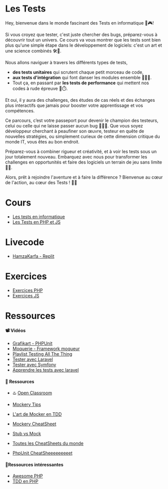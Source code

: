 # Les Tests

Hey, bienvenue dans le monde fascinant des Tests en informatique 🧐🎮! 

Si vous croyez que tester, c'est juste chercher des bugs, préparez-vous à découvrir tout un univers. Ce cours va vous montrer que les tests sont bien plus qu'une simple étape dans le développement de logiciels: c'est un art et une science combinés 🛠️🔬.

Nous allons naviguer à travers les différents types de tests, 
- **des tests unitaires** qui scrutent chaque petit morceau de code,
- **aux tests d'intégration** qui font danser les modules ensemble 👯‍♂️🎶.
- Tout ça, en passant par **les tests de performance** qui mettent nos codes à rude épreuve 💪⏱️.

Et oui, il y aura des challenges, des études de cas réels et des échanges plus interactifs que jamais pour booster votre apprentissage et vos compétences.


Ce parcours, c’est votre passeport pour devenir le champion des testeurs, celui ou celle qui ne laisse passer aucun bug 🦸‍♂️🐞. Que vous soyez développeur cherchant à peaufiner son œuvre, testeur en quête de nouvelles stratégies, ou simplement curieux de cette dimension critique du monde IT, vous êtes au bon endroit.

Préparez-vous à combiner rigueur et créativité, et à voir les tests sous un jour totalement nouveau. Embarquez avec nous pour transformer les challenges en opportunités et faire des logiciels un terrain de jeu sans limite 🚀🌌.

Alors, prêt à rejoindre l'aventure et à faire la différence ? Bienvenue au cœur de l'action, au cœur des Tests ! 🙌💥


# Cours

- [Les tests en informatique](https://docs.google.com/presentation/d/1fRxXk4yR4XuKED9eo88rSODm4kQa4olMROTbbhiMYxU)
- [Les Tests en PHP et JS](https://docs.google.com/presentation/d/1cu6BTMzV2lbArfYfJP3wSHRq29OSEimgpje2ORA-4Lw)

# Livecode
- [HamzaKarfa - Replit](https://replit.com/@HamzaKarfa1/LivecodeTest#index.php)
# Exercices

- [Exercices PHP](https://github.com/G404-CDA/Exercices-test)
- [Exercices JS](https://github.com/G404-CDA/Exercices-tests-js)

# Ressources
#### 📽️ Vidéos

- [Grafikart - PHPUnit](https://grafikart.fr/tutoriels/phpunit)
- [Moquerie - Framework moqueur]()
- [Playlist Testing All The Thing](https://www.youtube.com/watch?v=04FzlrMKPTM&list=PLtFquUj7IL8V8Ih7PGWqQb8tnldag6nz8)
- [Tester avec Laravel](https://www.youtube.com/watch?v=_MJmU-wRwpI)
- [Tester avec Symfony](https://www.youtube.com/watch?v=ukocHoa8y3o)
- [Apprendre les tests avec laravel](https://www.youtube.com/watch?v=q0HbDiScaRM)

#### 📖 Ressources

- ♨️ [Open Classroom](https://openclassrooms.com/fr/courses/4087056-testez-unitairement-votre-application-php-symfony/7828665-faites-vos-premiers-pas-avec-phpunit-et-les-tests-unitaires)

- [Mockery Tips](https://darkghosthunter.medium.com/php-10-tips-to-use-for-mockery-33673ba01321)

- [L'art de Mocker en TDD](https://blog.bitsrc.io/the-art-of-mocking-in-tdd-d81edf9f8f02)

- [Mockery CheatSheet](https://github.com/minutephp/mockery-cheat-sheet)

- [Stub vs Mock](https://www.turing.com/kb/stub-vs-mock)

- [Toutes les CheatSheets du monde](https://medium.com/level-up-web/the-best-cheat-sheets-guides-docs-for-web-designers-and-web-developers-8e335a0aad77)
- [PhpUnit CheatSheeeeeeeeet](https://gist.github.com/loonies/1255249)

#### 🧙Ressources intéressantes

- [Awesome PHP](https://github.com/ziadoz/awesome-php#testing)
- [TDD en PHP](https://github.com/unicodeveloper/awesome-tdd#tdd-in-php)
